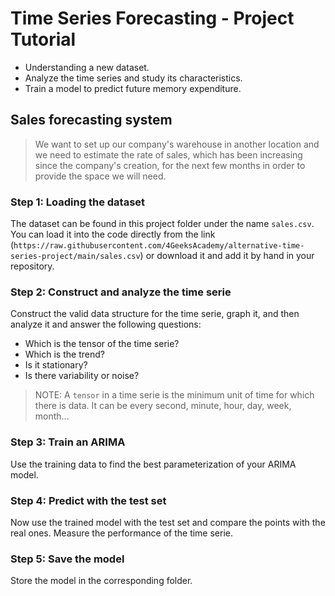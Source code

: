 # Time Series Forecasting - Project Tutorial

- Understanding a new dataset.
- Analyze the time series and study its characteristics.
- Train a model to predict future memory expenditure.

## Sales forecasting system

> We want to set up our company's warehouse in another location and we need to estimate the rate of sales, which has been increasing since the company's creation, for the next few months in order to provide the space we will need.

### Step 1: Loading the dataset

The dataset can be found in this project folder under the name `sales.csv`. You can load it into the code directly from the link (`https://raw.githubusercontent.com/4GeeksAcademy/alternative-time-series-project/main/sales.csv`) or download it and add it by hand in your repository.

### Step 2: Construct and analyze the time serie

Construct the valid data structure for the time serie, graph it, and then analyze it and answer the following questions:

- Which is the tensor of the time serie?
- Which is the trend?
- Is it stationary?
- Is there variability or noise?

> NOTE: A `tensor` in a time serie is the minimum unit of time for which there is data. It can be every second, minute, hour, day, week, month...

### Step 3: Train an ARIMA

Use the training data to find the best parameterization of your ARIMA model.

### Step 4: Predict with the test set

Now use the trained model with the test set and compare the points with the real ones. Measure the performance of the time serie.

### Step 5: Save the model

Store the model in the corresponding folder.